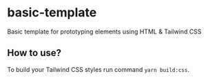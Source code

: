 # basic-template
Basic template for prototyping elements using HTML &amp; Tailwind CSS

## How to use?

To build your Tailwind CSS styles run command `yarn build:css`.